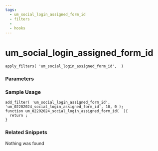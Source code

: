 ```yaml
---
tags: 
  - um_social_login_assigned_form_id
  - filters
  - 
  - hooks
---
```

# um\_social\_login\_assigned\_form\_id

``` php:no-line-numbers
apply_filters( 'um_social_login_assigned_form_id',  )
```
<div class='hook-sep'></div>

### Parameters

<div class='hook-sep'></div>



### Sample Usage

``` php:no-line-numbers
add_filter( 'um_social_login_assigned_form_id', 'um_02202024_social_login_assigned_form_id', 10, 0 );
function um_02202024_social_login_assigned_form_id(  ){
  return ;
}
```
<div class='hook-sep'></div>



### Related Snippets

Nothing was found

